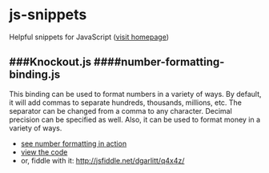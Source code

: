 js-snippets
=================

Helpful snippets for JavaScript ([visit homepage](http://dgarlitt.github.io/js-snippets/))

###Knockout.js
####number-formatting-binding.js
--------------------------------
This binding can be used to format numbers in a variety of ways. By default, it will add commas to separate hundreds, thousands, millions, etc. The separator can be changed from a comma to any character. Decimal precision can be specified as well. Also, it can be used to format money in a variety of ways.
 - [see number formatting in action](http://dgarlitt.github.io/js-snippets/examples/knockout/number-formatting-example.html)
 - [view the code](https://github.com/dgarlitt/js-snippets/blob/master/javascripts/knockout/bindings/number-formatting-binding.js)
 - or, fiddle with it: http://jsfiddle.net/dgarlitt/q4x4z/
